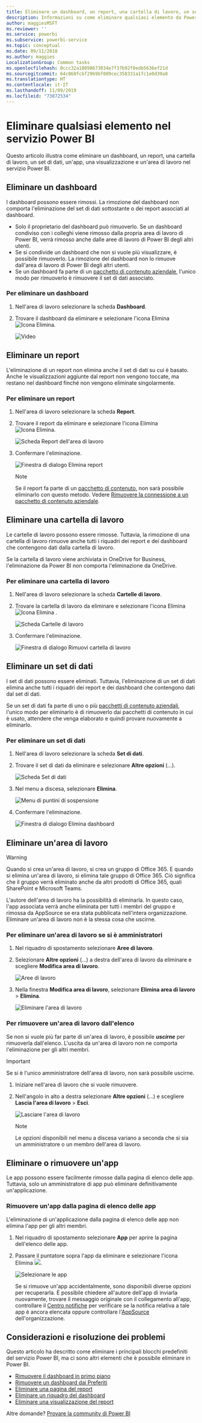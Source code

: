 ```yaml
---
title: Eliminare un dashboard, un report, una cartella di lavoro, un set di dati o un'area di lavoro
description: Informazioni su come eliminare qualsiasi elemento da Power BI
author: maggiesMSFT
ms.reviewer: ''
ms.service: powerbi
ms.subservice: powerbi-service
ms.topic: conceptual
ms.date: 09/11/2018
ms.author: maggies
LocalizationGroup: Common tasks
ms.openlocfilehash: 0ccc32a18098673034e7f37b92f8edb5636ef21d
ms.sourcegitcommit: 64c860fcbf2969bf089cec358331a1fc1e0d39a8
ms.translationtype: HT
ms.contentlocale: it-IT
ms.lasthandoff: 11/09/2019
ms.locfileid: "73872534"
---
```

# <a name="delete-almost-anything-in-power-bi-service"></a>Eliminare qualsiasi elemento nel servizio Power BI
Questo articolo illustra come eliminare un dashboard, un report, una cartella di lavoro, un set di dati, un'app, una visualizzazione e un'area di lavoro nel servizio Power BI.

## <a name="delete-a-dashboard"></a>Eliminare un dashboard
I dashboard possono essere rimossi. La rimozione del dashboard non comporta l'eliminazione del set di dati sottostante o dei report associati al dashboard.

* Solo il proprietario del dashboard può rimuoverlo. Se un dashboard condiviso con i colleghi viene rimosso dalla propria area di lavoro di Power BI, verrà rimosso anche dalle aree di lavoro di Power BI degli altri utenti.
* Se si condivide un dashboard che non si vuole più visualizzare, è possibile rimuoverlo.  La rimozione del dashboard non lo rimuove dall'area di lavoro di Power BI degli altri utenti.
* Se un dashboard fa parte di un [pacchetto di contenuto aziendale](service-organizational-content-pack-disconnect.md), l'unico modo per rimuoverlo è rimuovere il set di dati associato.

### <a name="to-delete-a-dashboard"></a>Per eliminare un dashboard
1. Nell'area di lavoro selezionare la scheda **Dashboard**.
2. Trovare il dashboard da eliminare e selezionare l'icona Elimina ![Icona Elimina](media/service-delete/power-bi-delete-icon.png).

    ![Video](media/service-delete/power-bi-delete-dash.gif)

## <a name="delete-a-report"></a>Eliminare un report
L'eliminazione di un report non elimina anche il set di dati su cui è basato.  Anche le visualizzazioni aggiunte dal report non vengono toccate, ma restano nel dashboard finché non vengono eliminate singolarmente.

### <a name="to-delete-a-report"></a>Per eliminare un report
1. Nell'area di lavoro selezionare la scheda **Report**.
2. Trovare il report da eliminare e selezionare l'icona Elimina   ![Icona Elimina](media/service-delete/power-bi-delete-icon.png).   

    ![Scheda Report dell'area di lavoro](media/service-delete/power-bi-delete-reportnew.png)
3. Confermare l'eliminazione.

   ![Finestra di dialogo Elimina report](media/service-delete/power-bi-delete-report.png)

   > [!NOTE]
   > Se il report fa parte di un [pacchetto di contenuto](service-organizational-content-pack-introduction.md), non sarà possibile eliminarlo con questo metodo.  Vedere [Rimuovere la connessione a un pacchetto di contenuto aziendale](service-organizational-content-pack-disconnect.md).
   >
   >

## <a name="delete-a-workbook"></a>Eliminare una cartella di lavoro
Le cartelle di lavoro possono essere rimosse. Tuttavia, la rimozione di una cartella di lavoro rimuove anche tutti i riquadri dei report e dei dashboard che contengono dati dalla cartella di lavoro.

Se la cartella di lavoro viene archiviata in OneDrive for Business, l'eliminazione da Power BI non comporta l'eliminazione da OneDrive.

### <a name="to-delete-a-workbook"></a>Per eliminare una cartella di lavoro
1. Nell'area di lavoro selezionare la scheda **Cartelle di lavoro**.
2. Trovare la cartella di lavoro da eliminare e selezionare l'icona Elimina ![Icona Elimina](media/service-delete/power-bi-delete-report2.png) .

    ![Scheda Cartelle di lavoro](media/service-delete/power-bi-delete-workbooknew.png)
3. Confermare l'eliminazione.

   ![Finestra di dialogo Rimuovi cartella di lavoro](media/service-delete/power-bi-delete-confirm.png)

## <a name="delete-a-dataset"></a>Eliminare un set di dati
I set di dati possono essere eliminati. Tuttavia, l'eliminazione di un set di dati elimina anche tutti i riquadri dei report e dei dashboard che contengono dati dal set di dati.

Se un set di dati fa parte di uno o più [pacchetti di contenuto aziendali](service-organizational-content-pack-disconnect.md), l'unico modo per eliminarlo è di rimuoverlo dai pacchetti di contenuto in cui è usato, attendere che venga elaborato e quindi provare nuovamente a eliminarlo.

### <a name="to-delete-a-dataset"></a>Per eliminare un set di dati
1. Nell'area di lavoro selezionare la scheda **Set di dati**.
2. Trovare il set di dati da eliminare e selezionare **Altre opzioni** (...).  

    ![Scheda Set di dati](media/service-delete/power-bi-delete-datasetnew.png)
3. Nel menu a discesa, selezionare **Elimina**.

   ![Menu di puntini di sospensione](media/service-delete/power-bi-delete-datasetnew2.png)
4. Confermare l'eliminazione.

   ![Finestra di dialogo Elimina dashboard](media/service-delete/power-bi-delete-dataset-confirm.png)

## <a name="delete-a-workspace"></a>Eliminare un'area di lavoro
> [!WARNING]
> Quando si crea un'area di lavoro, si crea un gruppo di Office 365. E quando si elimina un'area di lavoro, si elimina tale gruppo di Office 365. Ciò significa che il gruppo verrà eliminato anche da altri prodotti di Office 365, quali SharePoint e Microsoft Teams.
>
>

L'autore dell'area di lavoro ha la possibilità di eliminarla. In questo caso, l'app associata verrà anche eliminata per tutti i membri del gruppo e rimossa da AppSource se era stata pubblicata nell'intera organizzazione. Eliminare un'area di lavoro non è la stessa cosa che uscirne.

### <a name="to-delete-a-workspace---if-you-are-an-admin"></a>Per eliminare un'area di lavoro se si è amministratori
1. Nel riquadro di spostamento selezionare **Aree di lavoro**.

2. Selezionare **Altre opzioni** (...) a destra dell'area di lavoro da eliminare e scegliere **Modifica area di lavoro**.

    ![Aree di lavoro](media/service-delete/power-bi-delete-workspace.png)

3. Nella finestra **Modifica area di lavoro**, selezionare **Elimina area di lavoro** > **Elimina**.

    ![Eliminare l'area di lavoro](media/service-delete/power-bi-delete-workspace2.png)

### <a name="to-remove-a-workspace-from-your-list"></a>Per rimuovere un'area di lavoro dall'elenco
Se non si vuole più far parte di un'area di lavoro, è possibile ***uscirne*** per rimuoverla dall'elenco. L'uscita da un'area di lavoro non ne comporta l'eliminazione per gli altri membri.  

> [!IMPORTANT]
> Se si è l'unico amministratore dell'area di lavoro, non sarà possibile uscirne.
>
>

1. Iniziare nell'area di lavoro che si vuole rimuovere.

2. Nell'angolo in alto a destra selezionare **Altre opzioni** (...) e scegliere **Lascia l'area di lavoro** > **Esci**.

      ![Lasciare l'area di lavoro](media/service-delete/power-bi-leave-workspace.png)

   > [!NOTE]
   > Le opzioni disponibili nel menu a discesa variano a seconda che si sia un amministratore o un membro dell'area di lavoro.
   >
   >

## <a name="delete-or-remove-an-app"></a>Eliminare o rimuovere un'app
Le app possono essere facilmente rimosse dalla pagina di elenco delle app. Tuttavia, solo un amministratore di app può eliminare definitivamente un'applicazione.

### <a name="remove-an-app-from-your-app-list-page"></a>Rimuovere un'app dalla pagina di elenco delle app
L'eliminazione di un'applicazione dalla pagina di elenco delle app non elimina l'app per gli altri membri.

1. Nel riquadro di spostamento selezionare **App** per aprire la pagina dell'elenco delle app.
2. Passare il puntatore sopra l'app da eliminare e selezionare l'icona Elimina ![](media/service-delete/power-bi-delete-report2.png).

   ![Selezionare le app](media/service-delete/power-bi-delete-app.png)

   Se si rimuove un'app accidentalmente, sono disponibili diverse opzioni per recuperarla.  È possibile chiedere all'autore dell'app di inviarla nuovamente, trovare il messaggio originale con il collegamento all'app, controllare il [Centro notifiche](service-notification-center.md) per verificare se la notifica relativa a tale app è ancora elencata oppure controllare l'[AppSource](consumer/end-user-apps.md) dell'organizzazione.

## <a name="considerations-and-troubleshooting"></a>Considerazioni e risoluzione dei problemi
Questo articolo ha descritto come eliminare i principali blocchi predefiniti del servizio Power BI, ma ci sono altri elementi che è possibile eliminare in Power BI.  

* [Rimuovere il dashboard in primo piano](service-dashboard-featured.md)
* [Rimuovere un dashboard dai Preferiti](service-dashboard-favorite.md)
* [Eliminare una pagina del report](service-delete.md)
* [Eliminare un riquadro del dashboard](service-dashboard-edit-tile.md)
* [Eliminare una visualizzazione del report](service-delete.md)

Altre domande? [Provare la community di Power BI](https://community.powerbi.com/)
